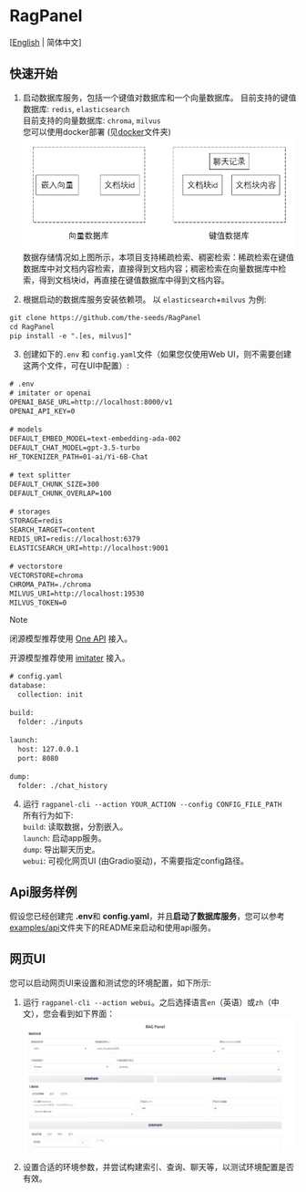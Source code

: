 # RagPanel
[[English](README.md) | 简体中文]
## 快速开始
1. 启动数据库服务，包括一个键值对数据库和一个向量数据库。
目前支持的键值数据库: `redis`,  `elasticsearch`  
目前支持的向量数据库: `chroma`, `milvus`  
您可以使用docker部署 (见[docker](docker)文件夹)
![database_zh](assets/database_zh.png)  
数据存储情况如上图所示，本项目支持稀疏检索、稠密检索：稀疏检索在键值数据库中对文档内容检索，直接得到文档内容；稠密检索在向量数据库中检索，得到文档块id，再直接在键值数据库中得到文档内容。

2. 根据启动的数据库服务安装依赖项。 以 `elasticsearch`+`milvus` 为例:
```
git clone https://github.com/the-seeds/RagPanel
cd RagPanel
pip install -e ".[es, milvus]"
```

3. 创建如下的`.env` 和 `config.yaml`文件（如果您仅使用Web UI，则不需要创建这两个文件，可在UI中配置）:
```
# .env
# imitater or openai
OPENAI_BASE_URL=http://localhost:8000/v1
OPENAI_API_KEY=0

# models
DEFAULT_EMBED_MODEL=text-embedding-ada-002
DEFAULT_CHAT_MODEL=gpt-3.5-turbo
HF_TOKENIZER_PATH=01-ai/Yi-6B-Chat

# text splitter
DEFAULT_CHUNK_SIZE=300
DEFAULT_CHUNK_OVERLAP=100

# storages
STORAGE=redis
SEARCH_TARGET=content
REDIS_URI=redis://localhost:6379
ELASTICSEARCH_URI=http://localhost:9001

# vectorstore
VECTORSTORE=chroma
CHROMA_PATH=./chroma
MILVUS_URI=http://localhost:19530
MILVUS_TOKEN=0
```

> [!NOTE]
> 闭源模型推荐使用 [One API](https://github.com/songquanpeng/one-api) 接入。
> 
> 开源模型推荐使用 [imitater](https://github.com/the-seeds/imitater) 接入。

```
# config.yaml
database:
  collection: init

build:
  folder: ./inputs

launch:
  host: 127.0.0.1
  port: 8080

dump:
  folder: ./chat_history
```

4. 运行 `ragpanel-cli --action YOUR_ACTION --config CONFIG_FILE_PATH`  
所有行为如下:  
`build`: 读取数据，分割嵌入。  
`launch`: 启动app服务。  
`dump`: 导出聊天历史。  
`webui`: 可视化网页UI (由Gradio驱动)，不需要指定config路径。

## Api服务样例
假设您已经创建完 **.env**和 **config.yaml**，并且**启动了数据库服务**，您可以参考[examples/api](examples/api/)文件夹下的README来启动和使用api服务。  
   
## 网页UI
您可以启动网页UI来设置和测试您的环境配置，如下所示:
1. 运行 `ragpanel-cli --action webui`。之后选择语言`en`（英语）或`zh`（中文），您会看到如下界面：
![Web UI](./assets/webui_zh.png)

2. 设置合适的环境参数，并尝试构建索引、查询、聊天等，以测试环境配置是否有效。
